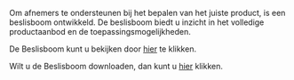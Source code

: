 Om afnemers te ondersteunen bij het bepalen van het juiste product, is een beslisboom ontwikkeld. 
De beslisboom biedt u inzicht in het volledige productaanbod en de toepassingsmogelijkheden.  
  
De Beslisboom kunt u bekijken door [hier](https://docs.google.com/viewer?url=https://github.com/lvbag/BAG-API/raw/master/Beslisboom%20BAG%202.0%20producten/Beslisboom%20BAG%202.0%20producten.pdf) te klikken.  

Wilt u de Beslisboom downloaden, dan kunt u [hier](https://github.com/lvbag/BAG-API/raw/master/Beslisboom%20BAG%202.0%20producten/Beslisboom%20BAG%202.0%20producten.pptx) klikken.

